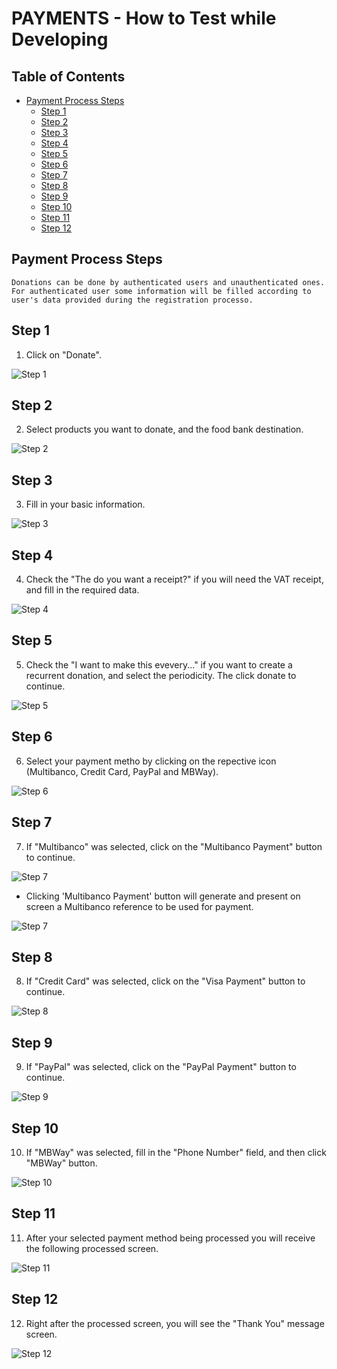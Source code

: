 # PAYMENTS - How to Test while Developing

## Table of Contents
- [Payment Process Steps](#payment-process-steps)
    - [Step 1](#step1)
    - [Step 2](#step2)
    - [Step 3](#step3)
    - [Step 4](#step4)
    - [Step 5](#step5)
    - [Step 6](#step6)
    - [Step 7](#step7)
    - [Step 8](#step8)
    - [Step 9](#step9)
    - [Step 10](#step10)
    - [Step 11](#step11)
    - [Step 12](#step12)

## Payment Process Steps

``Donations can be done by authenticated users and unauthenticated ones. For authenticated user some information will be filled according to user's data provided during the registration processo.``

## Step 1

1. Click on "Donate".

![Step 1](images/payments/payment-0001.png)

## Step 2

2. Select products you want to donate, and the food bank destination. 

![Step 2](images/payments/payment-0002.png)

## Step 3

3. Fill in your basic information.

![Step 3](images/payments/payment-0003.png)

## Step 4

4. Check the "The do you want a receipt?" if you will need the VAT receipt, and fill in the required data. 

![Step 4](images/payments/payment-0004.png)

## Step 5

5. Check the "I want to make this evevery..." if you want to create a recurrent donation, and select the periodicity. The click donate to continue.

![Step 5](images/payments/payment-0005.png)

## Step 6

6. Select your payment metho by clicking on the repective icon (Multibanco, Credit Card, PayPal and MBWay).

![Step 6](images/payments/payment-0006.png)

## Step 7

7. If "Multibanco" was selected, click on the "Multibanco Payment" button to continue.

![Step 7](images/payments/payment-0007.png)

* Clicking 'Multibanco Payment' button will generate and present on screen a Multibanco reference to be used for payment.

![Step 7](images/payments/payment-0007-001.png)

## Step 8

8. If "Credit Card" was selected, click on the "Visa Payment" button to continue.

![Step 8](images/payments/payment-0008.png)

## Step 9

9. If "PayPal" was selected, click on the "PayPal Payment" button to continue.

![Step 9](images/payments/payment-0009.png)

## Step 10

10. If "MBWay" was selected, fill in the "Phone Number" field, and then click "MBWay" button. 

![Step 10](images/payments/payment-0010.png)

## Step 11

11. After your selected payment method being processed you will receive the following processed screen.

![Step 11](images/payments/payment-0011-donation-processed.png)

## Step 12

12. Right after the processed screen, you will see the "Thank You" message screen.

![Step 12](images/payments/payment-0012-thankyou.png)